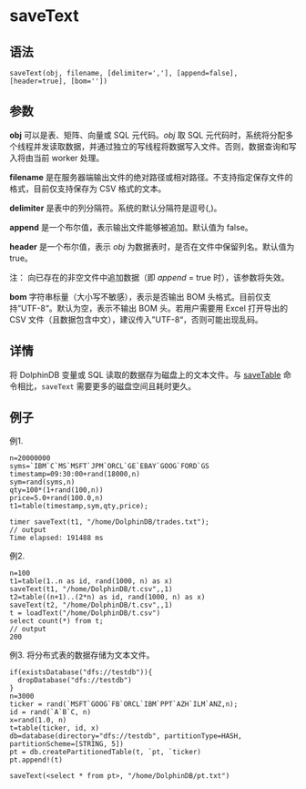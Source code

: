 # saveText

## 语法

`saveText(obj, filename, [delimiter=','], [append=false],
[header=true], [bom=''])`

## 参数

**obj** 可以是表、矩阵、向量或 SQL 元代码。*obj* 取 SQL
元代码时，系统将分配多个线程并发读取数据，并通过独立的写线程将数据写入文件。否则，数据查询和写入将由当前 worker 处理。

**filename** 是在服务器端输出文件的绝对路径或相对路径。不支持指定保存文件的格式，目前仅支持保存为 CSV
格式的文本。

**delimiter** 是表中的列分隔符。系统的默认分隔符是逗号(,)。

**append** 是一个布尔值，表示输出文件能够被追加。默认值为 false。

**header** 是一个布尔值，表示 *obj* 为数据表时，是否在文件中保留列名。默认值为
true。

注： 向已存在的非空文件中追加数据（即 *append* = true
时），该参数将失效。

**bom** 字符串标量（大小写不敏感），表示是否输出 BOM 头格式。目前仅支持”UTF-8“。默认为空，表示不输出 BOM 头。若用户需要用 Excel
打开导出的 CSV 文件（且数据包含中文），建议传入”UTF-8“，否则可能出现乱码。

## 详情

将 DolphinDB 变量或 SQL 读取的数据存为磁盘上的文本文件。与 [saveTable](saveTable.md) 命令相比，`saveText` 需要更多的磁盘空间且耗时更久。

## 例子

例1.

```
n=20000000
syms=`IBM`C`MS`MSFT`JPM`ORCL`GE`EBAY`GOOG`FORD`GS
timestamp=09:30:00+rand(18000,n)
sym=rand(syms,n)
qty=100*(1+rand(100,n))
price=5.0+rand(100.0,n)
t1=table(timestamp,sym,qty,price);

timer saveText(t1, "/home/DolphinDB/trades.txt");
// output
Time elapsed: 191488 ms
```

例2.

```
n=100
t1=table(1..n as id, rand(1000, n) as x)
saveText(t1, "/home/DolphinDB/t.csv",,1)
t2=table((n+1)..(2*n) as id, rand(1000, n) as x)
saveText(t2, "/home/DolphinDB/t.csv",,1)
t = loadText("/home/DolphinDB/t.csv")
select count(*) from t;
// output
200
```

例3. 将分布式表的数据存储为文本文件。

```
if(existsDatabase("dfs://testdb")){
  dropDatabase("dfs://testdb")
}
n=3000
ticker = rand(`MSFT`GOOG`FB`ORCL`IBM`PPT`AZH`ILM`ANZ,n);
id = rand(`A`B`C, n)
x=rand(1.0, n)
t=table(ticker, id, x)
db=database(directory="dfs://testdb", partitionType=HASH, partitionScheme=[STRING, 5])
pt = db.createPartitionedTable(t, `pt, `ticker)
pt.append!(t)

saveText(<select * from pt>, "/home/DolphinDB/pt.txt")
```

